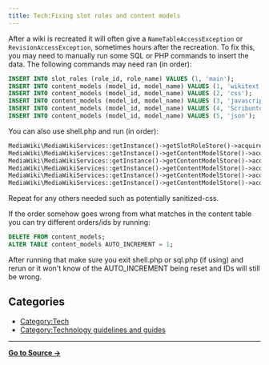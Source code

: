 ```yaml
---
title: Tech:Fixing slot roles and content models
---
```


After a wiki is recreated it will often give a `NameTableAccessException` or `RevisionAccessException`, sometimes hours after the recreation. To fix this, you may need to manually run some SQL or PHP commands to insert the data. The following commands may need ran (in order):

```sql
INSERT INTO slot_roles (role_id, role_name) VALUES (1, 'main');
INSERT INTO content_models (model_id, model_name) VALUES (1, 'wikitext');
INSERT INTO content_models (model_id, model_name) VALUES (2, 'css');
INSERT INTO content_models (model_id, model_name) VALUES (3, 'javascript');
INSERT INTO content_models (model_id, model_name) VALUES (4, 'Scribunto');
INSERT INTO content_models (model_id, model_name) VALUES (5, 'json');
```

You can also use shell.php and run (in order):
```php
MediaWiki\MediaWikiServices::getInstance()->getSlotRoleStore()->acquireId( 'main' );
MediaWiki\MediaWikiServices::getInstance()->getContentModelStore()->acquireId( 'wikitext' );
MediaWiki\MediaWikiServices::getInstance()->getContentModelStore()->acquireId( 'css' );
MediaWiki\MediaWikiServices::getInstance()->getContentModelStore()->acquireId( 'javascript' );
MediaWiki\MediaWikiServices::getInstance()->getContentModelStore()->acquireId( 'Scribunto' );
MediaWiki\MediaWikiServices::getInstance()->getContentModelStore()->acquireId( 'json' );
```

Repeat for any others needed such as potentially sanitized-css.

If the order somehow goes wrong from what matches in the content table you can try different orders/ids by running:
```sql
DELETE FROM content_models;
ALTER TABLE content_models AUTO_INCREMENT = 1;
```
After running that make sure you exit shell.php or sql.php (if using) and rerun or it won't know of the AUTO_INCREMENT being reset and IDs will still be wrong.

## Categories

* [Category:Tech](https://meta.miraheze.org/wiki/Category:Tech)
* [Category:Technology guidelines and guides](https://meta.miraheze.org/wiki/Category:Technology_guidelines_and_guides)

----
**[Go to Source &rarr;](https://meta.miraheze.org/wiki/Tech:Fixing_slot_roles_and_content_models)**